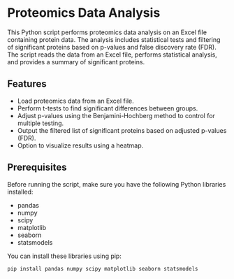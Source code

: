 # Proteomics Data Analysis

This Python script performs proteomics data analysis on an Excel file containing protein data. The analysis includes statistical tests and filtering of significant proteins based on p-values and false discovery rate (FDR). The script reads the data from an Excel file, performs statistical analysis, and provides a summary of significant proteins.

## Features

- Load proteomics data from an Excel file.
- Perform t-tests to find significant differences between groups.
- Adjust p-values using the Benjamini-Hochberg method to control for multiple testing.
- Output the filtered list of significant proteins based on adjusted p-values (FDR).
- Option to visualize results using a heatmap.

## Prerequisites

Before running the script, make sure you have the following Python libraries installed:

- pandas
- numpy
- scipy
- matplotlib
- seaborn
- statsmodels

You can install these libraries using pip:

```bash
pip install pandas numpy scipy matplotlib seaborn statsmodels
